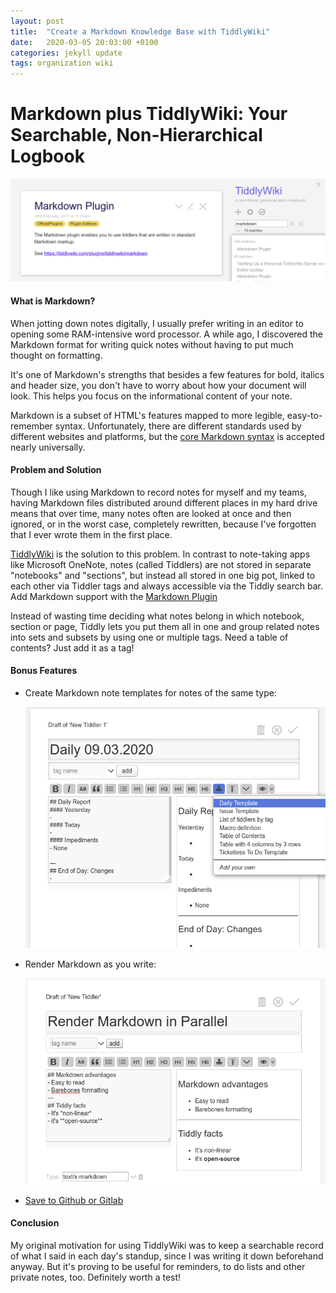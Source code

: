 ```yaml
---
layout: post
title:  "Create a Markdown Knowledge Base with TiddlyWiki"
date:   2020-03-05 20:03:00 +0100
categories: jekyll update
tags: organization wiki
---
```

# Markdown plus TiddlyWiki: Your Searchable, Non-Hierarchical Logbook

![screenshotTIddly](/assets/images/tiddly.png)

#### What is Markdown?

When jotting down notes digitally, I usually prefer writing in an editor to opening some RAM-intensive word processor. A while ago, I discovered the Markdown format for writing quick notes without having to put much thought on formatting.

It's one of Markdown's strengths that besides a few features for bold, italics and header size, you don't have to worry about how your document will look. This helps you focus on the informational content of your note.

Markdown is a subset of HTML's features mapped to more legible, easy-to-remember syntax. Unfortunately, there are different standards used by different websites and platforms, but the [core Markdown syntax](https://commonmark.org/) is accepted nearly universally.

#### Problem and Solution

Though I like using Markdown to record notes for myself and my teams, having Markdown files distributed around different places in my hard drive means that over time, many notes often are looked at once and then ignored, or in the worst case, completely rewritten, because I've forgotten that I ever wrote them in the first place.

[TiddlyWiki](https://tiddlywiki.com/) is the solution to this problem. In contrast to note-taking apps like Microsoft OneNote, notes (called Tiddlers) are not stored in separate "notebooks" and "sections", but instead all stored in one big pot, linked to each other via Tiddler tags and always accessible via the Tiddly search bar. Add Markdown support with the [Markdown Plugin](https://tiddlywiki.com/plugins/tiddlywiki/markdown/)

Instead of wasting time deciding what notes belong in which notebook, section or page, Tiddly lets you put them all in one and group related notes into sets and subsets by using one or multiple tags. Need a table of contents? Just add it as a tag!

#### Bonus Features

- Create Markdown note templates for notes of the same type:

  ![templateMarkdown](/assets/images/template.png)

- Render Markdown as you write:

  ![renderedMarkdown](/assets/images/renderedM.png)

- [Save to Github or Gitlab](https://tiddlywiki.com/static/Saving%2520to%2520a%2520Git%2520service.html)

#### Conclusion

My original motivation for using TiddlyWiki was to keep a searchable record of what I said in each day's standup, since I was writing it down beforehand anyway. But it's proving to be useful for reminders, to do lists and other private notes, too. Definitely worth a test!


